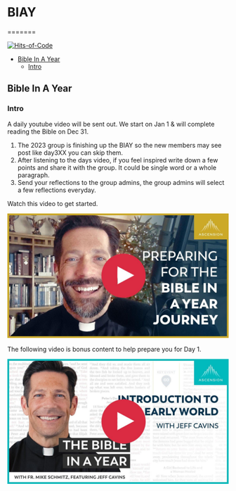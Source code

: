 # BIAY
=======

[![Hits-of-Code](https://hitsofcode.com/github/linusjf/BIAY?branch=main)](https://hitsofcode.com/github/linusjf/BIAY/view?branch=main)

<!-- vim-markdown-toc GFM -->

* [Bible In A Year](#bible-in-a-year)
    - [Intro](#intro)

<!-- vim-markdown-toc -->
## Bible In A Year

### Intro

A daily youtube video will be sent out. We start on Jan 1 & will complete reading the Bible on Dec 31.
1. The 2023 group is finishing up the BIAY so the new members may see post like day3XX you can skip them.
2. After listening to the days video, if you feel inspired write down a few points and share it with the group. It could be single word or a whole paragraph.
3. Send your reflections to the group admins, the group admins will select a few reflections everyday.

Watch this video to get started.

[![Preparing for Bible In a Year Journey w/ Fr. Mike Schmitz](https://raw.githubusercontent.com/linusjf/BIAY/main/preparing.jpg)](https://youtu.be/qvROgfajuMY "Preparing for Bible in a Year Journey w/ Fr. Mike Schmitz")

The following video is bonus content to help prepare you for Day 1.

[![Introduction to the Early World (with Jeff Cavins)](https://raw.githubusercontent.com/linusjf/BIAY/main/introtoearlyworld.jpg)](https://youtu.be/P_bo2GubC9g "Introduction to the Early World")
